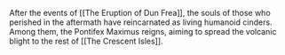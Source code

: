After the events of [[The Eruption of Dun Frea]], the souls of those who perished in the aftermath have reincarnated as living humanoid cinders. Among them, the Pontifex Maximus reigns, aiming to spread the volcanic blight to the rest of [[The Crescent Isles]].
